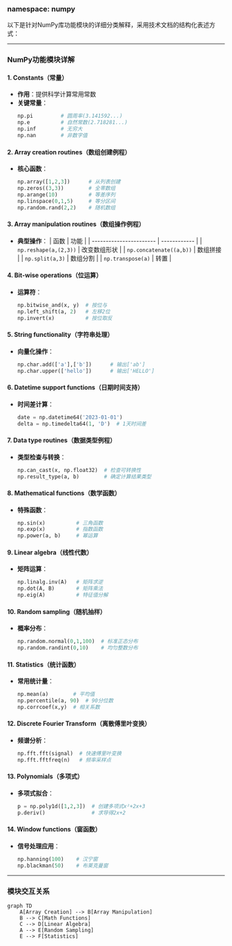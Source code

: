 ### namespace: numpy

以下是针对NumPy库功能模块的详细分类解释，采用技术文档的结构化表述方式：

---

### **NumPy功能模块详解**

#### 1. **Constants（常量）**
- **作用**：提供科学计算常用常数
- **关键常量**：
  ```python
  np.pi         # 圆周率(3.141592...)
  np.e          # 自然常数(2.718281...)
  np.inf        # 无穷大
  np.nan        # 非数字值
  ```

#### 2. **Array creation routines（数组创建例程）**
- **核心函数**：
  ```python
  np.array([1,2,3])      # 从列表创建
  np.zeros((3,3))        # 全零数组
  np.arange(10)          # 等差序列
  np.linspace(0,1,5)     # 等分区间
  np.random.rand(2,2)    # 随机数组
  ```

#### 3. **Array manipulation routines（数组操作例程）**
- **典型操作**：
  | 函数                    | 功能         |
  | ----------------------- | ------------ |
  | `np.reshape(a,(2,3))`   | 改变数组形状 |
  | `np.concatenate((a,b))` | 数组拼接     |
  | `np.split(a,3)`         | 数组分割     |
  | `np.transpose(a)`       | 转置         |

#### 4. **Bit-wise operations（位运算）**
- **运算符**：
  ```python
  np.bitwise_and(x, y)  # 按位与
  np.left_shift(a, 2)   # 左移2位
  np.invert(x)          # 按位取反
  ```

#### 5. **String functionality（字符串处理）**
- **向量化操作**：
  ```python
  np.char.add(['a'],['b'])      # 输出['ab']
  np.char.upper(['hello'])      # 输出['HELLO']
  ```

#### 6. **Datetime support functions（日期时间支持）**
- **时间差计算**：
  ```python
  date = np.datetime64('2023-01-01')
  delta = np.timedelta64(1, 'D')  # 1天时间差
  ```

#### 7. **Data type routines（数据类型例程）**
- **类型检查与转换**：
  ```python
  np.can_cast(x, np.float32)  # 检查可转换性
  np.result_type(a, b)        # 确定计算结果类型
  ```

#### 8. **Mathematical functions（数学函数）**
- **特殊函数**：
  ```python
  np.sin(x)          # 三角函数
  np.exp(x)          # 指数函数
  np.power(a, b)     # 幂运算
  ```

#### 9. **Linear algebra（线性代数）**
- **矩阵运算**：
  ```python
  np.linalg.inv(A)   # 矩阵求逆
  np.dot(A, B)       # 矩阵乘法
  np.eig(A)          # 特征值分解
  ```

#### 10. **Random sampling（随机抽样）**
- **概率分布**：
  ```python
  np.random.normal(0,1,100)  # 标准正态分布
  np.random.randint(0,10)    # 均匀整数分布
  ```

#### 11. **Statistics（统计函数）**
- **常用统计量**：
  ```python
  np.mean(a)        # 平均值
  np.percentile(a, 90)  # 90分位数
  np.corrcoef(x,y)  # 相关系数
  ```

#### 12. **Discrete Fourier Transform（离散傅里叶变换）**
- **频谱分析**：
  ```python
  np.fft.fft(signal)  # 快速傅里叶变换
  np.fft.fftfreq(n)   # 频率采样点
  ```

#### 13. **Polynomials（多项式）**
- **多项式拟合**：
  ```python
  p = np.poly1d([1,2,3])  # 创建多项式x²+2x+3
  p.deriv()               # 求导得2x+2
  ```

#### 14. **Window functions（窗函数）**
- **信号处理应用**：
  
  ```python
  np.hanning(100)    # 汉宁窗
  np.blackman(50)    # 布莱克曼窗
  ```

---

### **模块交互关系**
```mermaid
graph TD
    A[Array Creation] --> B[Array Manipulation]
    B --> C[Math Functions]
    C --> D[Linear Algebra]
    A --> E[Random Sampling]
    E --> F[Statistics]
```

